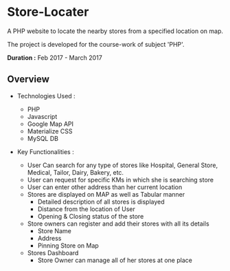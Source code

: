 # Store-Locater
A PHP website to locate the nearby stores from a specified location on map.

The project is developed for the course-work of subject 'PHP'.

**Duration :** Feb 2017 - March 2017

## Overview

* Technologies Used :
  - PHP
  - Javascript
  - Google Map API
  - Materialize CSS
  - MySQL DB

* Key Functionalities :
  - User Can search for any type of stores
      like Hospital, General Store, Medical, Tailor, Dairy, Bakery, etc.
  - User can request for specific KMs in which she is searching store
  - User can enter other address than her current location
  - Stores are displayed on MAP as well as Tabular manner
    - Detailed description of all stores is displayed
    - Distance from the location of User
    - Opening & Closing status of the store
  - Store owners can register and add their stores with all its details
      - Store Name
      - Address
      - Pinning Store on Map
  - Stores Dashboard
    - Store Owner can manage all of her stores at one place

      
